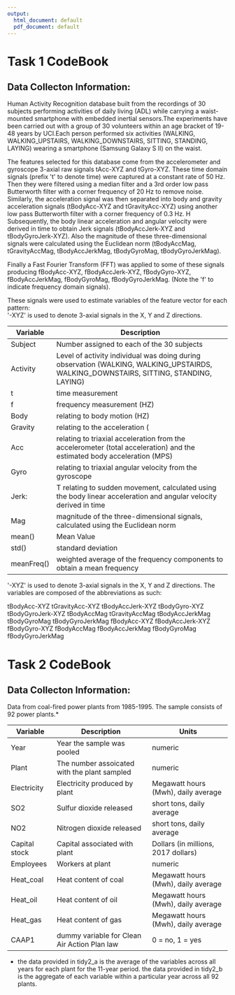 ```yaml
---
output:
  html_document: default
  pdf_document: default
---
```

# Task 1 CodeBook
## Data Collecton Information:
Human Activity Recognition database built from the recordings of 30 subjects performing activities of daily living (ADL) while carrying a waist-mounted smartphone with embedded inertial sensors.The experiments have been carried out with a group of 30 volunteers within an age bracket of 19-48 years by UCI.Each person performed six activities (WALKING, WALKING_UPSTAIRS, WALKING_DOWNSTAIRS, SITTING, STANDING, LAYING) wearing a smartphone (Samsung Galaxy S II) on the waist.


The features selected for this database come from the accelerometer and gyroscope 3-axial raw signals tAcc-XYZ and tGyro-XYZ. These time domain signals (prefix 't' to denote time) were captured at a constant rate of 50 Hz. Then they were filtered using a median filter and a 3rd order low pass Butterworth filter with a corner frequency of 20 Hz to remove noise. Similarly, the acceleration signal was then separated into body and gravity acceleration signals (tBodyAcc-XYZ and tGravityAcc-XYZ) using another low pass Butterworth filter with a corner frequency of 0.3 Hz. 
H
Subsequently, the body linear acceleration and angular velocity were derived in time to obtain Jerk signals (tBodyAccJerk-XYZ and tBodyGyroJerk-XYZ). Also the magnitude of these three-dimensional signals were calculated using the Euclidean norm (tBodyAccMag, tGravityAccMag, tBodyAccJerkMag, tBodyGyroMag, tBodyGyroJerkMag). 

Finally a Fast Fourier Transform (FFT) was applied to some of these signals producing fBodyAcc-XYZ, fBodyAccJerk-XYZ, fBodyGyro-XYZ, fBodyAccJerkMag, fBodyGyroMag, fBodyGyroJerkMag. (Note the 'f' to indicate frequency domain signals). 

These signals were used to estimate variables of the feature vector for each pattern:  
'-XYZ' is used to denote 3-axial signals in the X, Y and Z directions.

Variable | Description 
-------------- | ------------------------------------------------------ 
Subject | Number assigned to each of the 30 subjects 
Activity | Level of activity individual was doing during observation (WALKING, WALKING_UPSTAIRDS, WALKING_DOWNSTAIRS, SITTING, STANDING, LAYING) 
t | time measurement
f | frequency measurement (HZ)
Body | relating to body motion (HZ)
Gravity | relating to the acceleration (| SI)SI)
Acc |  relating to triaxial acceleration from the accelerometer (total acceleration) and the estimated body acceleration (MPS)
Gyro |  relating to triaxial angular velocity from the gyroscope 
Jerk: | T relating to sudden movement, calculated using the body linear acceleration and angular velocity derived in time
Mag | magnitude of the three-dimensional signals, calculated using the Euclidean norm
mean() | Mean Value
std() | standard deviation  
meanFreq() | weighted average of the frequency components to obtain a mean frequency 



'-XYZ' is used to denote 3-axial signals in the X, Y and Z directions.
The variables are composed of the abbreviations as such:

tBodyAcc-XYZ
tGravityAcc-XYZ
tBodyAccJerk-XYZ
tBodyGyro-XYZ
tBodyGyroJerk-XYZ
tBodyAccMag
tGravityAccMag
tBodyAccJerkMag
tBodyGyroMag
tBodyGyroJerkMag
fBodyAcc-XYZ
fBodyAccJerk-XYZ
fBodyGyro-XYZ
fBodyAccMag
fBodyAccJerkMag
fBodyGyroMag
fBodyGyroJerkMag



# Task 2 CodeBook
## Data Collecton Information:
Data from coal-fired power plants from 1985-1995. The sample consists of 92 power plants.*

Variable | Description | Units
-------------- | ------------------------------------- | -------------------  
Year | Year the sample was pooled | numeric
Plant | The number assoicated with the plant sampled  | numeric
Electricity | Electricity produced by plant | Megawatt hours (Mwh), daily average
SO2 | Sulfur dioxide released | short tons, daily average
NO2 | Nitrogen dioxide released | short tons, daily average
Capital stock | Capital associated with plant | Dollars (in millions, 2017 dollars)
Employees | Workers at plant | numeric
Heat_coal | Heat content of coal | Megawatt hours (Mwh), daily average
Heat_oil | Heat content of oil | Megawatt hours (Mwh), daily average
Heat_gas | Heat content of gas | Megawatt hours (Mwh), daily average
CAAP1 | dummy variable for Clean Air Action Plan law | 0 = no, 1 = yes

* the data provided in tidy2_a is the average of the variables across all years for each plant for the 11-year period. the data provided in tidy2_b is the aggregate of each variable within a particular year across all 92 plants.
